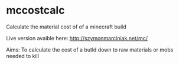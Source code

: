 # mccostcalc
Calculate the material cost of of a minecraft build

Live version avaible here: http://szymonmarciniak.net/mc/ 

Aims:
To calculate the cost of a butld down to raw materials or mobs needed to kill
